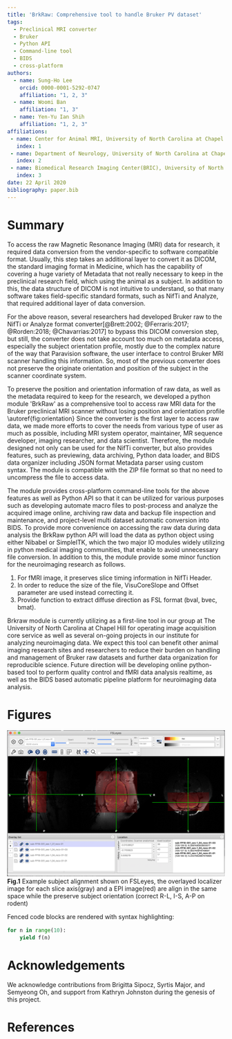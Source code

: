 ```yaml
---
title: 'BrkRaw: Comprehensive tool to handle Bruker PV dataset'
tags:
  - Preclinical MRI converter
  - Bruker
  - Python API
  - Command-line tool
  - BIDS
  - cross-platform
authors:
  - name: Sung-Ho Lee
    orcid: 0000-0001-5292-0747
    affiliation: "1, 2, 3"
  - name: Woomi Ban
    affiliation: "1, 3"
  - name: Yen-Yu Ian Shih
    affiliation: "1, 2, 3"
affiliations:
 - name: Center for Animal MRI, University of North Carolina at Chapel Hill
   index: 1
 - name: Department of Neurology, University of North Carolina at Chapel Hill
   index: 2
 - name: Biomedical Research Imaging Center(BRIC), University of North Carolina at Chapel Hill 
   index: 3
date: 22 April 2020
bibliography: paper.bib
---
```


# Summary
To access the raw Magnetic Resonance Imaging (MRI) data for research, 
it required data conversion from the vendor-specific to software compatible format.
Usually, this step takes an additional layer to convert it as DICOM, 
the standard imaging format in Medicine, which has the capability of covering 
a huge variety of Metadata that not really necessary to keep in the preclinical research field, 
which using the animal as a subject. In addition to this, the data structure 
of DICOM is not intuitive to understand, so that many software takes field-specific standard formats, 
such as NifTi and Analyze, that required additional layer of data conversion.

For the above reason, several researchers had developed Bruker raw to the NifTi or 
Analyze format converter[@Brett:2002; @Ferraris:2017; @Rorden:2018; @Chavarrias:2017]
to bypass this DICOM conversion step, but still, the converter does not take account too much on metadata access, 
especially the subject orientation profile, mostly due to the complex nature of the way that Paravision software, 
the user interface to control Bruker MRI scanner handling this information. 
So, most of the previous converter does not preserve the originate orientation and 
position of the subject in the scanner coordinate system.

To preserve the position and orientation information of raw data, as well as the metadata 
required to keep for the research, we developed a python module 'BrkRaw' as a comprehensive tool 
to access raw MRI data for the Bruker preclinical MRI scanner without losing position and orientation profile \autoref{fig:orientation}
Since the converter is the first layer to access raw data, we made more efforts 
to cover the needs from various type of user as much as possible, 
including MRI system operator, maintainer, MR sequence developer, imaging researcher, and data scientist.
Therefore, the module designed not only can be used for the NifTi converter, 
but also provides features, such as previewing, data archiving, Python data loader, 
and BIDS data organizer including JSON format Metadata parser using custom syntax.
The module is compatible with the ZIP file format so that no need to uncompress the file to access data.

The module provides cross-platform command-line tools for the above features as well as Python API 
so that it can be utilized for various purposes such as developing automate macro files to post-process 
and analyze the acquired image online, archiving raw data and backup file inspection and maintenance, 
and project-level multi dataset automatic conversion into BIDS. 
To provide more convenience on accessing the raw data during data analysis the BrkRaw python API will load 
the data as python object using either Nibabel or SimpleITK, which the two major IO modules widely utilizing 
in python medical imaging communities, that enable to avoid unnecessary file conversion.
In addition to this, the module provide some minor function for the neuroimaging research as follows.
1) For fMRI image, it preserves slice timing information in NifTi Header.
2) In order to reduce the size of the file, VisuCoreSlope and Offset parameter are used instead correcting it.
3) Provide function to extract diffuse direction as FSL format (bval, bvec, bmat).

Brkraw module is currently utilizing as a first-line tool in our group at The University of North Carolina at 
Chapel Hill for operating image acquisition core service as well as several on-going projects in our institute 
for analyzing neuroimaging data. We expect this tool can benefit other animal imaging research sites and researchers 
to reduce their burden on handling and management of Bruker raw datasets and further data organization 
for reproducible science. Future direction will be developing online python-based tool to perform quality control
and fMRI data analysis realtime, as well as the BIDS based automatic pipeline platform for neuroimaging data analysis.

# Figures

![Figure 1. Example of converted image alignment on Fsleye. \label{fig:orientation}](imgs/brkraw_alignment.png)
**Fig.1** Example subject alignment shown on FSLeyes, the overlayed localizer image for each slice axis(gray) and a EPI image(red) are align in the same space while the preserve subject orientation (correct R-L, I-S, A-P on rodent)

Fenced code blocks are rendered with syntax highlighting:
```python
for n in range(10):
    yield f(n)
```	

# Acknowledgements

We acknowledge contributions from Brigitta Sipocz, Syrtis Major, and Semyeong
Oh, and support from Kathryn Johnston during the genesis of this project.

# References